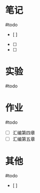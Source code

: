 # 笔记
#todo
- [ ] 
- [ ] 
- [ ] 
# 实验
#todo 


# 作业
#todo 
- [ ] 汇编第四章
- [ ] 汇编第五章
# 其他
#todo 
- [ ] 
